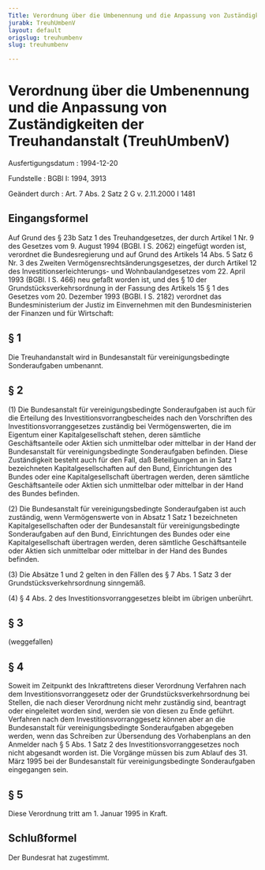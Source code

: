 ```yaml
---
Title: Verordnung über die Umbenennung und die Anpassung von Zuständigkeiten der Treuhandanstalt
jurabk: TreuhUmbenV
layout: default
origslug: treuhumbenv
slug: treuhumbenv

---
```


# Verordnung über die Umbenennung und die Anpassung von Zuständigkeiten der Treuhandanstalt (TreuhUmbenV)

Ausfertigungsdatum
:   1994-12-20

Fundstelle
:   BGBl I: 1994, 3913

Geändert durch
:   Art. 7 Abs. 2 Satz 2 G v. 2.11.2000 I 1481


## Eingangsformel

Auf Grund des § 23b Satz 1 des Treuhandgesetzes, der durch Artikel 1 Nr. 9 des Gesetzes vom 9. August 1994 (BGBl. I S. 2062) eingefügt worden ist, verordnet die Bundesregierung und auf Grund des Artikels 14 Abs. 5 Satz 6 Nr. 3 des Zweiten Vermögensrechtsänderungsgesetzes, der durch Artikel 12 des Investitionserleichterungs- und Wohnbaulandgesetzes vom 22. April 1993 (BGBl. I S. 466) neu gefaßt worden ist, und des § 10 der Grundstücksverkehrsordnung in der Fassung des Artikels 15 § 1 des Gesetzes vom 20. Dezember 1993 (BGBl. I S. 2182) verordnet das Bundesministerium der Justiz im Einvernehmen mit den Bundesministerien der Finanzen und für Wirtschaft:


## § 1

Die Treuhandanstalt wird in Bundesanstalt für vereinigungsbedingte Sonderaufgaben umbenannt.


## § 2

(1) Die Bundesanstalt für vereinigungsbedingte Sonderaufgaben ist auch für die Erteilung des Investitionsvorrangbescheides nach den Vorschriften des Investitionsvorranggesetzes zuständig bei Vermögenswerten, die im Eigentum einer Kapitalgesellschaft stehen, deren sämtliche Geschäftsanteile oder Aktien sich unmittelbar oder mittelbar in der Hand der Bundesanstalt für vereinigungsbedingte Sonderaufgaben befinden. Diese Zuständigkeit besteht auch für den Fall, daß Beteiligungen an in Satz 1 bezeichneten Kapitalgesellschaften auf den Bund, Einrichtungen des Bundes oder eine Kapitalgesellschaft übertragen werden, deren sämtliche Geschäftsanteile oder Aktien sich unmittelbar oder mittelbar in der Hand des Bundes befinden.

(2) Die Bundesanstalt für vereinigungsbedingte Sonderaufgaben ist auch zuständig, wenn Vermögenswerte von in Absatz 1 Satz 1 bezeichneten Kapitalgesellschaften oder der Bundesanstalt für vereinigungsbedingte Sonderaufgaben auf den Bund, Einrichtungen des Bundes oder eine Kapitalgesellschaft übertragen werden, deren sämtliche Geschäftsanteile oder Aktien sich unmittelbar oder mittelbar in der Hand des Bundes befinden.

(3) Die Absätze 1 und 2 gelten in den Fällen des § 7 Abs. 1 Satz 3 der Grundstücksverkehrsordnung sinngemäß.

(4) § 4 Abs. 2 des Investitionsvorranggesetzes bleibt im übrigen unberührt.


## § 3

(weggefallen)


## § 4

Soweit im Zeitpunkt des Inkrafttretens dieser Verordnung Verfahren nach dem Investitionsvorranggesetz oder der Grundstücksverkehrsordnung bei Stellen, die nach dieser Verordnung nicht mehr zuständig sind, beantragt oder eingeleitet worden sind, werden sie von diesen zu Ende geführt. Verfahren nach dem Investitionsvorranggesetz können aber an die Bundesanstalt für vereinigungsbedingte Sonderaufgaben abgegeben werden, wenn das Schreiben zur Übersendung des Vorhabenplans an den Anmelder nach § 5 Abs. 1 Satz 2 des Investitionsvorranggesetzes noch nicht abgesandt worden ist. Die Vorgänge müssen bis zum Ablauf des 31. März 1995 bei der Bundesanstalt für vereinigungsbedingte Sonderaufgaben eingegangen sein.


## § 5

Diese Verordnung tritt am 1. Januar 1995 in Kraft.


## Schlußformel

Der Bundesrat hat zugestimmt.

